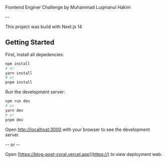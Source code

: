 Frontend Enginer Challenge by Muhammad Luqmanul Hakim

--

This project was build with Next js 14

## Getting Started

First, install all depedencies:

```bash
npm install
# or
yarn install
# or
pnpm install
```

Run the development server:

```bash
npm run dev
# or
yarn dev
# or
pnpm dev
```

Open [http://localhost:3000](http://localhost:3000) with your browser to see the development server.

-- or --

Open [https://blog-post-coral.vercel.app](https://) to view deployment web.
